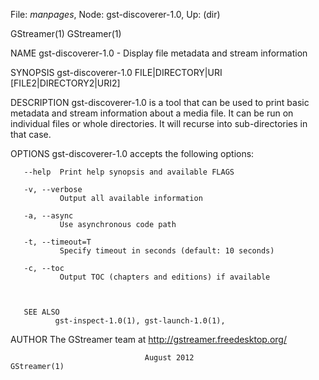 File: *manpages*,  Node: gst-discoverer-1.0,  Up: (dir)

GStreamer(1)                                                      GStreamer(1)



NAME
       gst-discoverer-1.0 - Display file metadata and stream information

SYNOPSIS
       gst-discoverer-1.0 FILE|DIRECTORY|URI [FILE2|DIRECTORY2|URI2]

DESCRIPTION
       gst-discoverer-1.0  is  a tool that can be used to print basic metadata
       and stream information about a media file. It can be run on  individual
       files  or  whole  directories.  It will recurse into sub-directories in
       that case.


OPTIONS
       gst-discoverer-1.0 accepts the following options:

       --help  Print help synopsis and available FLAGS

       -v, --verbose
               Output all available information

       -a, --async
               Use asynchronous code path

       -t, --timeout=T
               Specify timeout in seconds (default: 10 seconds)

       -c, --toc
               Output TOC (chapters and editions) if available



       SEE ALSO
              gst-inspect-1.0(1), gst-launch-1.0(1),

AUTHOR
       The GStreamer team at http://gstreamer.freedesktop.org/



                                  August 2012                     GStreamer(1)
